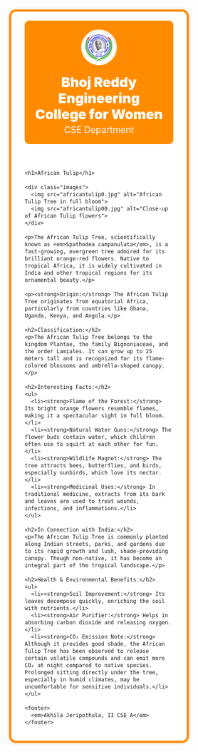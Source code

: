 


<html lang="en">
<head>
  <meta charset="UTF-8" />
  <meta name="viewport" content="width=device-width, initial-scale=1.0"/>
  <title>🌺 African Tulip</title>
  <style>
    * {
      box-sizing: border-box;
    }

    body {
      margin: 0;
      padding: 0;
      font-family: Arial, sans-serif;
      line-height: 1.6;
      background: linear-gradient(to bottom, #fffaf0, #ffe4b5);
    }

    .wrapper {
      max-width: 1000px;
      margin: 40px auto;
      padding: 20px 30px;
      border: 5px solid darkorange;
      border-radius: 15px;
      background-color: white;
      box-shadow: 0 0 10px rgba(0,0,0,0.1);
    }

    header {
      display: flex;
      justify-content: center;
      align-items: center;
      gap: 20px;
      background-color: darkorange;
      color: white;
      padding: 20px;
      border-radius: 10px;
      flex-wrap: wrap;
      text-align: center;
    }

    header img {
      height: 80px;
      width: 80px;
      object-fit: cover;
      border-radius: 50%;
      border: 3px solid white;
    }

    .college-name {
      font-size: 30px;
      font-weight: 900;
      margin-bottom: 5px;
    }

    .cse-center {
      font-size: 20px;
    }

    h1 {
      color: darkorange;
      text-align: center;
      margin-top: 30px;
      text-shadow: 1px 1px 2px rgba(0, 0, 0, 0.15);
    }

    .images {
      display: flex;
      justify-content: center;
      flex-wrap: wrap;
      gap: 20px;
      margin: 30px 0;
    }

    .images img {
      width: 320px;
      max-width: 100%;
      height: auto;
      border-radius: 12px;
      box-shadow: 0px 0px 10px rgba(0, 0, 0, 0.2);
      transition: transform 0.3s;
    }

    .images img:hover {
      transform: scale(1.05);
      box-shadow: 0px 0px 15px rgba(0, 0, 0, 0.3);
    }

    p, ul {
      font-size: 17px;
      text-align: justify;
      margin-bottom: 20px;
    }

    ul {
      padding-left: 25px;
    }

    h2 {
      color: #d2691e;
      margin-top: 30px;
    }

    footer {
      text-align: center;
      font-size: 15px;
      color: #444;
      margin-top: 50px;
      padding-top: 15px;
      border-top: 1px solid #ccc;
    }

    @media (max-width: 600px) {
      header {
        flex-direction: column;
        text-align: center;
      }

      header img {
        margin-bottom: 10px;
      }
    }
  </style>
</head>
<body>

  <div class="wrapper">
    <!-- 🔼 Header with circular logo -->
    <header>
      <img src="logo1.png" alt="College Logo">
      <div>
        <div class="college-name">Bhoj Reddy Engineering College for Women</div>
        <div class="cse-center">CSE Department</div>
      </div>
    </header>

    <h1>African Tulip</h1>

    <div class="images">
      <img src="africantulip0.jpg" alt="African Tulip Tree in full bloom">
      <img src="africantulip00.jpg" alt="Close-up of African Tulip flowers">
    </div>

    <p>The African Tulip Tree, scientifically known as <em>Spathodea campanulata</em>, is a fast-growing, evergreen tree admired for its brilliant orange-red flowers. Native to tropical Africa, it is widely cultivated in India and other tropical regions for its ornamental beauty.</p>

    <p><strong>Origin:</strong> The African Tulip Tree originates from equatorial Africa, particularly from countries like Ghana, Uganda, Kenya, and Angola.</p>

    <h2>Classification:</h2>
    <p>The African Tulip Tree belongs to the kingdom Plantae, the family Bignoniaceae, and the order Lamiales. It can grow up to 25 meters tall and is recognized for its flame-colored blossoms and umbrella-shaped canopy.</p>

    <h2>Interesting Facts:</h2>
    <ul>
      <li><strong>Flame of the Forest:</strong> Its bright orange flowers resemble flames, making it a spectacular sight in full bloom.</li>
      <li><strong>Natural Water Guns:</strong> The flower buds contain water, which children often use to squirt at each other for fun.</li>
      <li><strong>Wildlife Magnet:</strong> The tree attracts bees, butterflies, and birds, especially sunbirds, which love its nectar.</li>
      <li><strong>Medicinal Uses:</strong> In traditional medicine, extracts from its bark and leaves are used to treat wounds, infections, and inflammations.</li>
    </ul>

    <h2>In Connection with India:</h2>
    <p>The African Tulip Tree is commonly planted along Indian streets, parks, and gardens due to its rapid growth and lush, shade-providing canopy. Though non-native, it has become an integral part of the tropical landscape.</p>

    <h2>Health & Environmental Benefits:</h2>
    <ul>
      <li><strong>Soil Improvement:</strong> Its leaves decompose quickly, enriching the soil with nutrients.</li>
      <li><strong>Air Purifier:</strong> Helps in absorbing carbon dioxide and releasing oxygen.</li>
      <li><strong>CO₂ Emission Note:</strong> Although it provides good shade, the African Tulip Tree has been observed to release certain volatile compounds and can emit more CO₂ at night compared to native species. Prolonged sitting directly under the tree, especially in humid climates, may be uncomfortable for sensitive individuals.</li>
    </ul>

    <footer>
      <em>Akhila Jeripothula, II CSE A</em>
    </footer>
  </div>

</body>
</html>
